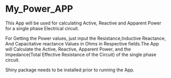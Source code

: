 # My_Power_APP

This App will be used for calculating Active, Reactive and Apparent Power for a single phase Electrical circuit.

For Getting the Power values, just input the Resistance,Inductive Reactance, And Capacitative reactance Values in Ohms in Respective
 fields.The App will Calculate the Active, Reactive, Apparent Power, and the Impedance(Total Effective Resistance of the Circuit) of the single phase circuit.
 
 Shiny package needs to be installed prior to running the App.
